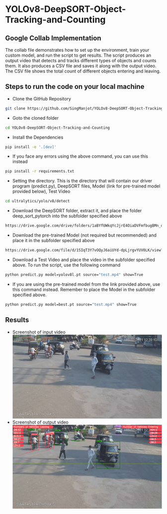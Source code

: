 
# YOLOv8-DeepSORT-Object-Tracking-and-Counting

## Google Collab Implementation
The collab file demonstrates how to set up the environment, train your custom model, and run the script to get results. The script produces an output video that detects and tracks different types of objects and counts them. It also produces a CSV file and saves it along with the output video. The CSV file shows the total count of different objects entering and leaving. 
## Steps to run the code on your local machine
* Clone the GitHub Repository
```bash
git clone https://github.com/SingManjot/YOLOv8-DeepSORT-Object-Tracking-and-Counting
```
* Goto the cloned folder
```bash
cd YOLOv8-DeepSORT-Object-Tracking-and-Counting
```
* Install the Dependencies
```bash
pip install -e '.[dev]'
```
* If you face any errors using the above command, you can use this instead
```bash
pip install -r requirements.txt
```
* Setting the directory. This is the directory that will contain our driver program (predict.py), DeepSORT files, Model (link for pre-trained model provided below), Test Video
```bash
cd ultralytics/yolo/v8/detect
```
* Download the DeepSORT folder, extract it, and place the folder deep_sort_pytorch into the subfolder specified above
```bash
https://drive.google.com/drive/folders/1aBYfUWkqYcJjrE4OiaDVFmfbugBMn_op?usp=sharing 
```
* Download the pre-trained Model (not required but recommended) and place it in the subfolder specified above
```bash
https://drive.google.com/file/d/1SIqT3Y7vOQyJ6aiUYd-dpLjrgvYUV0LK/view?usp=drive_link
```

* Download a Test Video and place the video in the subfolder specified above. To run the script, use the following command
```bash
python predict.py model=yolov8l.pt source="test.mp4" show=True
```
* If you are using the pre-trained model from the link provided above, use this command instead. Remember to place the Model in the subfolder specified above.
```bash
python predict.py model=best.pt source="test.mp4" show=True
```

## Results
* Screenshot of input video
![App Screenshot](figure/fig2.png)
* Screenshot of output video
![App Screenshot](figure/fig1.png)
